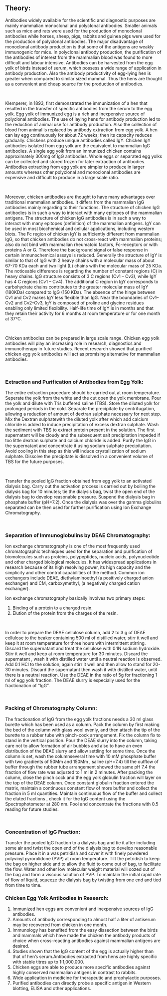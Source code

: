 ## Theory:
 

Antibodies widely available for the scientific and diagnostic purposes are mainly mammalian monoclonal and polyclonal antibodies. Smaller animals such as mice and rats were used for the production of monoclonal antibodies while horses, sheep, pigs, rabbits and guinea pigs were used for the production of polyclonal antibodies. The major disadvantage of monoclonal antibody production is that some of the antigens are weakly immunogenic for mice. In polyclonal antibody production, the purification of the antibodies of interest from the mammalian blood was found to more difficult and  labour intensive. Antibodies can be harvested from the egg yolk of birds instead of serum, which possess a wide range of application in antibody production.  Also the antibody productivity of egg-lying hen is greater when compared to similar sized mammal. Thus the hens are thought as a convenient and cheap source for the production of antibodies.

 &nbsp;
 
Klemperer, in 1893, first demonstrated the immunization of a hen that resulted in the transfer of specific antibodies from the serum to the egg yolk. Egg yolk of immunized egg is a rich and inexpensive source of polyclonal antibodies. The use of laying hens for antibody production led to the reduction of animal use for antibody production. Also the collection of blood from animal is replaced by antibody extraction from egg yolk. A hen can lay egg continuously for about 72 weeks; then its capacity reduces gradually. Chickens produce unique antibodies called IgY. Chicken IgY antibodies isolated from egg yolk are the equivalent to mammalian IgG antibodies. A single egg yolk from an immunized chicken contains approximately 300mg of IgG antibodies. Whole eggs or separated egg yolks can be collected and stored frozen for later extraction of antibodies. Antibodies extracting from egg yolk are simpler to produce in larger amounts whereas other polyclonal and monoclonal antibodies are expensive and difficult to produce in a large scale ratio.

 &nbsp;
 
Moreover, chicken antibodies are thought to have many advantages over traditional mammalian antibodies. It differs from the mammalian IgG antibodies mainly regarding to their functions. The structure of chicken IgG antibodies is in such a way to interact with many epitopes of the mammalian antigens. The structure of chicken IgG antibodies is in such a way to interact with many epitopes (definition) of the mammalian antigens. IgY can be used in most biochemical and cellular applications, including western blots. The Fc region of chicken IgY is sufficiently different from mammalian IgG, so that chicken antibodies do not cross-react with mammalian proteins; also do not bind with mammalian rheumatoid factors, Fc-receptors or with proteins A or G. Therefore the background signal or false response in certain immunochemical assays is reduced. Generally the structure of IgY is similar to that of IgG with 2 heavy chains with a molecular mass of about 67-70 KDa each and two light (L) chains with the molecular mass of 25 KDa. The noticeable difference is regarding the number of constant regions (C) in heavy chains. IgG structure consists of 3 C regions (Cv1 – Cv3), while IgY has 4 C regions (Cv1 – Cv4). The additional C region in IgY corresponds to carbohydrate chains contributes to the greater molecular mass of IgY (180KDa) compared to IgG (150 KDa).  The absence of the hinge between Cv1 and Cv2 makes IgY less flexible than IgG. Near the boundaries of Cv1–Cv2 and Cv2–Cv3, IgY is composed of proline and glycine residues enabling only limited flexibility. Half-life time of IgY is in months and that they retain their activity for 6 months at room temperature or for one month at 37°C.

 &nbsp;
 
Chicken antibodies can be prepared in large scale range. Chicken egg yolk antibodies will play an increasing role in research, diagnostics and immunotherapy in future studies. Recent research showed that purified chicken egg yolk antibodies will act as promising alternative for mammalian antibodies.

 &nbsp;
 
 
### Extraction and Purification of Antibodies from Egg Yolk:
 
The entire extraction procedure should be carried out at room temperature. Seperate the yolk from the white and the cut open the yolk membrane. Pour the yolk and dilute with Tris buffered saline (TBS). Store the diluted yolk for prolonged periods in the cold. Separate the precipitate by centrifugation, allowing a reduction of amount of dextran sulphate necessary for next step. Mix the Dextran sulphatewith the diluted yolk after which add calcium chloride is added to induce precipitation of excess dextran sulphate. Wash the sediment with TBS to extract protein present in the solution. The first supernatant will be cloudy and the subsequent salt precipitation impeded if too little dextran sulphate and calcium chloride is added. Purify the IgG in the supernatant and concentrate it using sodium sulphate precipitation. Avoid cooling in this step as this will induce crystallization of sodium sulphate. Dissolve the precipitate is dissolved in a convenient volume of TBS for the future purposes.

 &nbsp;
  
Transfer the pooled IgG fraction obtained from egg yolk to an activated dialysis bag. Carry out the activation process is carried out by boiling the dialysis bag for 10 minutes; tie the dialysis bag, twist the open end of the dialysis bag to develop reasonable pressure. Suspend the dialysis bag in phosphate buffer (pH=7.2). Once the dialysis was over the gamma globulins separated can be then used for further purification using Ion Exchange Chromatography.

 &nbsp;
 
### Separation of Immunoglobulins by DEAE Chromatography:
 
Ion exchange chromatography is one of the most frequently used chromatographic techniques used for the separation and purification of biomolecules such as proteins, polypeptides, nucleic acids, polynucleotide and other charged biological molecules. It has widespread applications in research because of its high resolving power, its high capacity and the simplicity and other control capabilities of the method. Common ion exchangers include DEAE, diethylaminoethyl (a positively charged anion exchanger) and CM, carboxymethyl, (a negatively charged cation exchanger).

 
Ion exchange chromatography basically involves two primary steps:

1. Binding of a protein to a charged resin.
2. Elution of the protein from the charges of the resin.
 
 &nbsp;
 
In order to prepare the DEAE cellulose column, add 2 to 3 g of DEAE cellulose to the beaker containing 500 ml of distilled water, stirr it  well and keep it at room temperature for three hours with intermittent stirring. Discard the supernatant and  treat the cellulose with 0.1N sodium hydroxide. Stirr it well and keep at room temperature for 30 minutes. Discard the supernatant , wash it  with distilled water until a neutral reaction is observed. Add 0.1 HCl  to the solution, again stirr it well and then allow to stand for 20-30 minutes. Discard the supernatant then wash it with distilled water, until there is a  neutral reaction. Use the DEAE in the ratio of 5g for fractioning 1 ml of egg yolk fraction. The DEAE slurry is especially used for the fractionation of “IgG”.

 &nbsp;
 
### Packing of Chromatography Column:
 
The fractionation of IgG from the egg yolk fractions needs a 30 ml glass burette which has been used as a column. Pack the column by first making the bed of the column with glass wool evenly, and then attach the tip of the burette to a rubber tube with pinch-cock arrangement. Fix the column fix to stand in the vertical position. Pour the DEAE slurry into the column, taking care not to allow  formation of air bubbles and also to have an even distribution of the DEAE slurry and allow settling for some time. Once the column is set, wash the columnseveral time with 10 mM phosphate buffer with two gradients of 50Mm and 150Mm , saline (pH=7.4) till the outflow of buffer through the rubber tube arrangement showed the same pH 7.4 the fraction of flow rate was adjusted to 1 ml in 2 minutes. After packing the column, close the pinch cock  and the egg yolk globulin fraction will layer on the top of the DEAE column. Once constant globulin fraction entered the matrix, maintain a continuous constant flow of more buffer and collect the fraction in 5 ml quantities. Maintain continuous flow of the buffer and collect the eluted fractions , check it  for the IgG content using the Spectrophotometer at 280 nm. Pool and concentrate the fractions with 0.5 reading for future studies.

 &nbsp;
 
### Concentration of IgG Fraction:
 
Transfer the pooled IgG fraction to a dialysis bag and tie it after including some air and twist the open end of the dialysis bag to develop reasonable pressure. Place it in a was petridish and cover it with finely powdered polyvinyl pyrorolidone (PVP) at room temperature. Tilt the petridish to keep the bag on higher side and to allow the fluid to come out of bag, to facilitate the flow. Water and other low molecular weight material will oozed out of the bag and form a viscous solution of PVP. To maintain the initial rapid rate of flow of liquid, squeeze the dialysis bag by twisting from one end and tied from time to time.

### Chicken Egg Yolk Antibodies in Research:
 
1. Immunized hen eggs are convenient and inexpensive sources of IgG antibodies.
2. Amounts of antibody corresponding to almost half a liter of antiserum may be recovered from chicken in one month.
3. Immunology has benefited from the easy dissection between the birds and mammals which have made the chicken the antibody products of choice when cross-reacting antibodies against mammalian antigens are desired.
4. Studies shown that the IgG content of the egg is actually higher than that of hen’s serum.Antibodies extracted from hens are highly specific with stable titres up to 1:1,000,000.
5. Chicken eggs are able to produce more specific antibodies against highly conserved mammalian antigens in contrast to rabbits.
6. Wide application in medicine for therapeutic and prophylactic purposes.
7. Purified antibodies can directly probe a specific antigen in Western blotting, ELISA and other applications.

